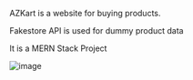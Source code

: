AZKart is a website for buying products.

Fakestore API is used for dummy product data

It is a MERN Stack Project

![image](https://github.com/user-attachments/assets/993775aa-1444-444f-9e1e-f72cafb118b4)
